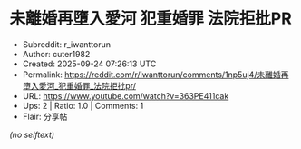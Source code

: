 # 未離婚再墮入愛河 犯重婚罪 法院拒批PR

- Subreddit: r_iwanttorun
- Author: cuter1982
- Created: 2025-09-24 07:26:13 UTC
- Permalink: https://reddit.com/r/iwanttorun/comments/1np5uj4/未離婚再墮入愛河_犯重婚罪_法院拒批pr/
- URL: https://www.youtube.com/watch?v=363PE411cak
- Ups: 2 | Ratio: 1.0 | Comments: 1
- Flair: 分享帖

_(no selftext)_
